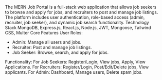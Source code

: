 The MERN Job Portal is a full-stack web application that allows job seekers to browse and apply for jobs, and recruiters to post and manage job listings. The platform includes user authentication, role-based access (admin, recruiter, job seeker), and dynamic job search functionality.
Technology Stack
MongoDB, Express.js, React.js, Node.js, JWT, Mongoose, Tailwind CSS, Multer
Core Features
User Roles:
- Admin: Manage all users and jobs.
- Recruiter: Post and manage job listings.
- Job Seeker: Browse, search, and apply for jobs.

Functionality:
For Job Seekers: Register/Login, View jobs, Apply, View Applications.
For Recruiters: Register/Login, Post/Edit/Delete jobs, View applicants.
For Admin: Dashboard, Manage users, Delete spam jobs.
